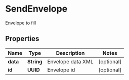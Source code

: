 

# SendEnvelope

Envelope to fill

## Properties

| Name | Type | Description | Notes |
|------------ | ------------- | ------------- | -------------|
|**data** | **String** | Envelope data XML |  [optional] |
|**id** | **UUID** | Envelope id |  [optional] |



